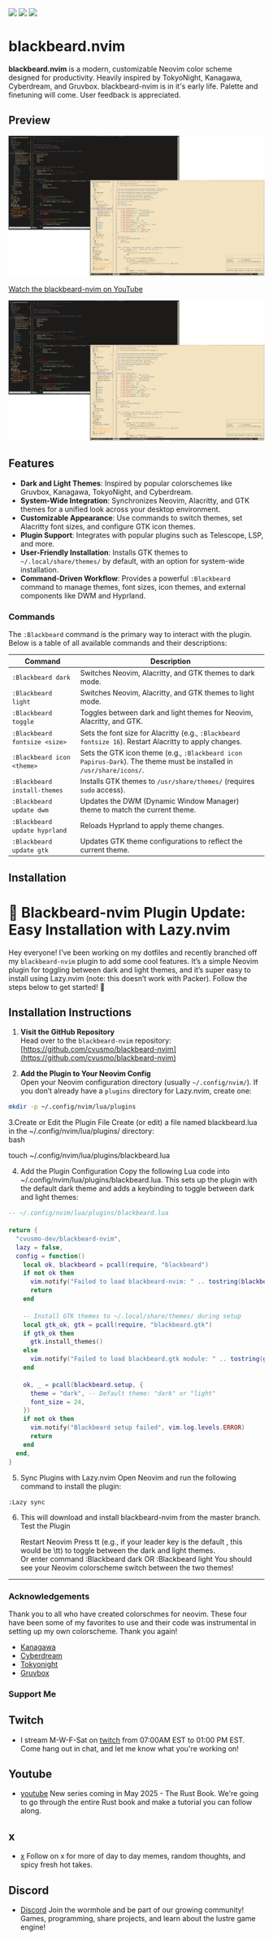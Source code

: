 <a href="https://dotfyle.com/blacksheepcosmo/blackbeard-nvim-lua-blackbeard"><img src="https://dotfyle.com/blacksheepcosmo/blackbeard-nvim-lua-blackbeard/badges/plugins?style=for-the-badge" /></a>
<a href="https://dotfyle.com/blacksheepcosmo/blackbeard-nvim-lua-blackbeard"><img src="https://dotfyle.com/blacksheepcosmo/blackbeard-nvim-lua-blackbeard/badges/leaderkey?style=for-the-badge" /></a>
<a href="https://dotfyle.com/blacksheepcosmo/blackbeard-nvim-lua-blackbeard"><img src="https://dotfyle.com/blacksheepcosmo/blackbeard-nvim-lua-blackbeard/badges/plugin-manager?style=for-the-badge" /></a>

# blackbeard.nvim

**blackbeard.nvim** is a modern, customizable Neovim color scheme designed for productivity. Heavily inspired by TokyoNight, Kanagawa, Cyberdream, and Gruvbox. blackbeard-nvim is in it's early life. Palette and finetuning will come. User feedback is appreciated.

## Preview

![blackbeard-nvim Demo](assets/preview/blackbeard-nvim.gif)

[Watch the blackbeard-nvim on YouTube](https://www.youtube.com/watch?v=VgWiPCSRz7g)

![blackbeard-nvim-preview](https://github.com/cvusmo/blackbeard-nvim/blob/dev/assets/preview/blackbeard-nvim-preview.png?raw=true)

## Features

- **Dark and Light Themes**: Inspired by popular colorschemes like Gruvbox, Kanagawa, TokyoNight, and Cyberdream.
- **System-Wide Integration**: Synchronizes Neovim, Alacritty, and GTK themes for a unified look across your desktop environment.
- **Customizable Appearance**: Use commands to switch themes, set Alacritty font sizes, and configure GTK icon themes.
- **Plugin Support**: Integrates with popular plugins such as Telescope, LSP, and more.
- **User-Friendly Installation**: Installs GTK themes to `~/.local/share/themes/` by default, with an option for system-wide installation.
- **Command-Driven Workflow**: Provides a powerful `:Blackbeard` command to manage themes, font sizes, icon themes, and external components like DWM and Hyprland.

### Commands

The `:Blackbeard` command is the primary way to interact with the plugin. Below is a table of all available commands and their descriptions:

| Command                     | Description                                                                 |
|-----------------------------|-----------------------------------------------------------------------------|
| `:Blackbeard dark`          | Switches Neovim, Alacritty, and GTK themes to dark mode.                    |
| `:Blackbeard light`         | Switches Neovim, Alacritty, and GTK themes to light mode.                   |
| `:Blackbeard toggle`        | Toggles between dark and light themes for Neovim, Alacritty, and GTK.       |
| `:Blackbeard fontsize <size>` | Sets the font size for Alacritty (e.g., `:Blackbeard fontsize 16`). Restart Alacritty to apply changes. |
| `:Blackbeard icon <theme>`  | Sets the GTK icon theme (e.g., `:Blackbeard icon Papirus-Dark`). The theme must be installed in `/usr/share/icons/`. |
| `:Blackbeard install-themes`| Installs GTK themes to `/usr/share/themes/` (requires `sudo` access).       |
| `:Blackbeard update dwm`    | Updates the DWM (Dynamic Window Manager) theme to match the current theme.  |
| `:Blackbeard update hyprland` | Reloads Hyprland to apply theme changes.                                  |
| `:Blackbeard update gtk`    | Updates GTK theme configurations to reflect the current theme.              |

## Installation

# :black_heart: Blackbeard-nvim Plugin Update: Easy Installation with Lazy.nvim

Hey everyone! I’ve been working on my dotfiles and recently branched off my `blackbeard-nvim` plugin to add some cool features. It’s a simple Neovim plugin for toggling between dark and light themes, and it’s super easy to install using Lazy.nvim (note: this doesn’t work with Packer). Follow the steps below to get started! :rocket:

## Installation Instructions

1. **Visit the GitHub Repository**  
   Head over to the `blackbeard-nvim` repository:  
   [https://github.com/cvusmo/blackbeard-nvim](https://github.com/cvusmo/blackbeard-nvim)

2. **Add the Plugin to Your Neovim Config**  
   Open your Neovim configuration directory (usually `~/.config/nvim/`). If you don’t already have a `plugins` directory for Lazy.nvim, create one:  

```bash
mkdir -p ~/.config/nvim/lua/plugins
```

3.Create or Edit the Plugin File
Create (or edit) a file named blackbeard.lua in the ~/.config/nvim/lua/plugins/ directory:  
bash

touch ~/.config/nvim/lua/plugins/blackbeard.lua

4. Add the Plugin Configuration
Copy the following Lua code into ~/.config/nvim/lua/plugins/blackbeard.lua. This sets up the plugin with the default dark theme and adds a keybinding to toggle between dark and light themes:  

``` lua
-- ~/.config/nvim/lua/plugins/blackbeard.lua

return {
  "cvusmo-dev/blackbeard-nvim",
  lazy = false,
  config = function()
    local ok, blackbeard = pcall(require, "blackbeard")
    if not ok then
      vim.notify("Failed to load blackbeard-nvim: " .. tostring(blackbeard), vim.log.levels.ERROR)
      return
    end

    -- Install GTK themes to ~/.local/share/themes/ during setup
    local gtk_ok, gtk = pcall(require, "blackbeard.gtk")
    if gtk_ok then
      gtk.install_themes()
    else
      vim.notify("Failed to load blackbeard.gtk module: " .. tostring(gtk), vim.log.levels.ERROR)
    end

    ok, _ = pcall(blackbeard.setup, {
      theme = "dark", -- Default theme: "dark" or "light"
      font_size = 24,
    })
    if not ok then
      vim.notify("Blackbeard setup failed", vim.log.levels.ERROR)
      return
    end
  end,
}
```

5. Sync Plugins with Lazy.nvim
Open Neovim and run the following command to install the plugin:  

```
:Lazy sync
```

6. This will download and install blackbeard-nvim from the master branch.
Test the Plugin  

    Restart Neovim 
    Press <leader>tt (e.g., if your leader key is the default \, this would be \tt) to toggle between the dark and light themes.  
    Or enter command :Blackbeard dark OR :Blackbeard light
    You should see your Neovim colorscheme switch between the two themes!

---

### Acknowledgements
Thank you to all who have created colorschmes for neovim. These four have been some of my favorites to use and their code was instrumental in setting up my own colorscheme. Thank you again!

- [Kanagawa](https://github.com/rebelot/kanagawa.nvim)
- [Cyberdream](https://github.com/scottmckendry/cyberdream.nvim)
- [Tokyonight](https://github.com/folke/tokyonight.nvim)
- [Gruvbox](https://github.com/morhetz/gruvbox)

### Support Me

## Twitch
- I stream M-W-F-Sat on [twitch](https://www.twitch.tv/cvusmo) from 07:00AM EST to 01:00 PM EST. Come hang out in chat, and let me know what you're working on!

## Youtube
- [youtube](https://www.youtube.com/@cvusmo) New series coming in May 2025 - The Rust Book. We're going to go through the entire Rust book and make a tutorial you can follow along.

## x
- [x](https://www.x.com/cvusmo) Follow on x for more of day to day memes, random thoughts, and spicy fresh hot takes.

## Discord
- [Discord](https://discord.gg/WZH4XNgpem) Join the wormhole and be part of our growing community! Games, programming, share projects, and learn about the lustre game engine!
